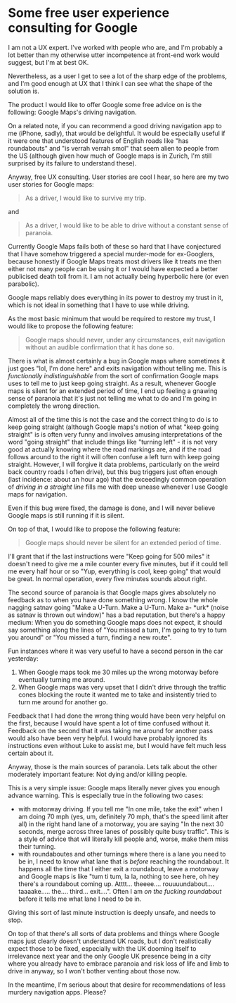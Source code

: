 # Some free user experience consulting for Google

I am not a UX expert. I've worked with people who are, and I'm probably a lot better than my otherwise utter incompetence at front-end work would suggest,
but I'm at best OK.

Nevertheless, as a user I get to see a lot of the sharp edge of the problems, and I'm good enough at UX that I think I can see what the shape of the solution is.

The product I would like to offer Google some free advice on is the following: Google Maps's driving navigation.

On a related note, if you can recommend a good driving navigation app to me (iPhone, sadly), that would be delightful.
It would be especially useful if it were one that understood features of English roads like "has roundabouts" and "is verrah verrah smol" that seem alien to people from the US (although given how much of Google maps is in Zurich,
I'm still surprised by its failure to understand these).

Anyway, free UX consulting.
User stories are cool I hear, so here are my two user stories for Google maps:

> As a driver, I would like to survive my trip.

and

> As a driver, I would like to be able to drive without a constant sense of paranoia.

Currently Google Maps fails both of these so hard that I have conjectured that I have somehow triggered a special murder-mode for ex-Googlers,
because honestly if Google Maps treats most drivers like it treats me then either not many people can be using it or I would have expected a better publicised death toll from it.
I am not actually being hyperbolic here (or even parabolic).

Google maps reliably does everything in its power to destroy my trust in it, which is not ideal in something that I have to use while driving.

As the most basic minimum that would be required to restore my trust, I would like to propose the following feature:

> Google maps should never, under any circumstances, exit navigation without an audible confirmation that it has done so.

There is what is almost certainly a bug in Google maps where sometimes it just goes "lol, I'm done here" and exits navigation without telling me.
This is *functionally indistinguishable* from the sort of confirmation Google maps uses to tell me to just keep going straight.
As a result, whenever Google maps is silent for an extended period of time, I end up feeling a gnawing sense of paranoia that it's just not telling me what to do and I'm going in completely the wrong direction.

Almost all of the time this is not the case and the correct thing to do is to keep going straight (although Google maps's notion of what "keep going straight" is is often very funny and involves amusing interpretations of the word "going straight" that include things like "turning left" - it is not very good at actually knowing where the road markings are, and if the road follows around to the right it will often confuse a left turn with keep going straight. However, I will forgive it data problems, particularly on the weird back country roads I often drive),
but this bug triggers just often enough (last incidence: about an hour ago) that the exceedingly common operation of *driving in a straight line* fills me with deep unease whenever I use Google maps for navigation.

Even if this bug were fixed, the damage is done, and I will never believe Google maps is still running if it is silent.

On top of that, I would like to propose the following feature:

> Google maps should never be silent for an extended period of time.

I'll grant that if the last instructions were "Keep going for 500 miles" it doesn't need to give me a mile counter every five minutes,
but if it could tell me every half hour or so "Yup, everything is cool, keep going" that would be great.
In normal operation,
every five minutes sounds about right.

The second source of paranoia is that Google maps gives absolutely no feedback as to when you have done something wrong.
I know the whole nagging satnav going "Make a U-Turn. Make a U-Turn. Make a- \*urk\* (noise as satnav is thrown out window)" has a bad reputation,
but there's a happy medium: When you do something Google maps does not expect,
it should say something along the lines of "You missed a turn, I'm going to try to turn you around" or "You missed a turn, finding a new route".

Fun instances where it was very useful to have a second person in the car yesterday:

1. When Google maps took me 30 miles up the wrong motorway before eventually turning me around.
2. When Google maps was very upset that I didn't drive through the traffic cones blocking the route it wanted me to take and insistently tried to turn me around for another go.

Feedback that I had done the wrong thing would have been very helpful on the first, because I would have spent a lot of time confused without it.
Feedback on the second that it was taking me around for another pass would also have been very helpful. I would have probably ignored its instructions even without Luke to assist me,
but I would have felt much less certain about it.

Anyway, those is the main sources of paranoia.
Lets talk about the other moderately important feature:
Not dying and/or killing people.

This is a very simple issue:
Google maps literally never gives you enough advance warning.
This is especially true in the following two cases:

* with motorway driving. If you tell me "In one mile, take the exit" when I am doing 70 mph (yes, um, definitely 70 mph, that's the speed limit after all) in the right hand lane of a motorway,
  you are saying "In the next 30 seconds, merge across three lanes of possibly quite busy traffic". This is a style of advice that will literally kill people and, worse, make them miss their turning.
* with roundaboutes and other turnings where there is a lane you need to be in, I need to know what lane that is *before* reaching the roundabout. It happens all the time that I either exit a roundabout,
  leave a motorway and Google maps is like "tum ti tum, la la, nothing to see here, oh hey there's a roundabout coming up. Atttt... theeee.... rouuuundabout.... taaaake..... the.... third... exit....".
  Often I am *on the fucking roundabout* before it tells me what lane I need to be in.

Giving this sort of last minute instruction is deeply unsafe,
and needs to stop.

On top of that there's all sorts of data problems and things where Google maps just clearly doesn't understand UK roads,
but I don't realistically expect those to be fixed, especially with the UK dooming itself to irrelevance next year and the only Google UK presence being in a city where you already have to embrace paranoia and risk loss of life and limb to drive in anyway, so I won't bother venting about those now.

In the meantime, I'm serious about that desire for recommendations of less murdery navigation apps. Please?
